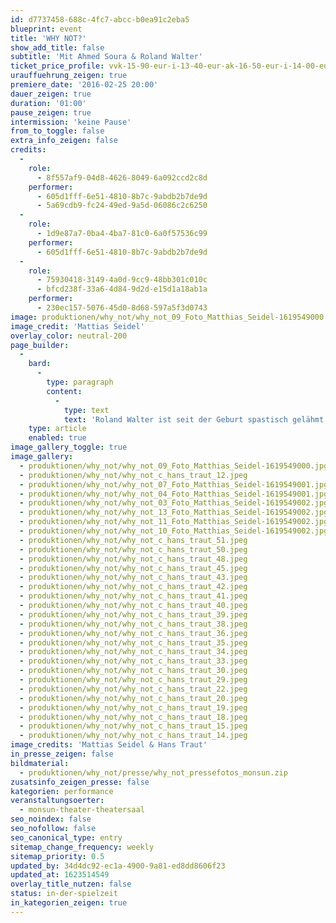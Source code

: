 ```yaml
---
id: d7737458-688c-4fc7-abcc-b0ea91c2eba5
blueprint: event
title: 'WHY NOT?'
show_add_title: false
subtitle: 'Mit Ahmed Soura & Roland Walter'
ticket_price_profile: vvk-15-90-eur-i-13-40-eur-ak-16-50-eur-i-14-00-eur
urauffuehrung_zeigen: true
premiere_date: '2016-02-25 20:00'
dauer_zeigen: true
duration: '01:00'
pause_zeigen: true
intermission: 'keine Pause'
from_to_toggle: false
extra_info_zeigen: false
credits:
  -
    role:
      - 8f557af9-04d8-4626-8049-6a092ccd2c8d
    performer:
      - 605d1fff-6e51-4810-8b7c-9abdb2b7de9d
      - 5a69cdb9-fc24-49ed-9a5d-06086c2c6250
  -
    role:
      - 1d9e87a7-0ba4-4ba7-81c0-6a0f57536c99
    performer:
      - 605d1fff-6e51-4810-8b7c-9abdb2b7de9d
  -
    role:
      - 75930418-3149-4a0d-9cc9-48bb301c010c
      - bfcd238f-33a6-4d84-9d2d-e15d1a18ab1a
    performer:
      - 230ec157-5076-45d0-8d68-597a5f3d0743
image: produktionen/why_not/why_not_09_Foto_Matthias_Seidel-1619549000.jpg
image_credit: 'Mattias Seidel'
overlay_color: neutral-200
page_builder:
  -
    bard:
      -
        type: paragraph
        content:
          -
            type: text
            text: 'Roland Walter ist seit der Geburt spastisch gelähmt und sitzt im Rollstuhl. Ahmed Soura ist in Burkina Faso, Afrika, geboren. Zwei unterschiedliche Menschen gehen zusammen über die Grenzen. Beide sind die Ausgrenzung gewohnt, sei es durch die Hautfarbe oder durch die körperliche Eingeschränktheit. Was gibt einem das Recht ein Mensch wie jeder andere zu sein? Zusammen loten sie die etwaigen Berührungspunkte aus und lassen eine ganz neue andere Perspektive sichtbar werden. WHY NOT? lädt ein auf einen ästhetischen Grenzgang zwischen den unterschiedlichen Kulturen.'
    type: article
    enabled: true
image_gallery_toggle: true
image_gallery:
  - produktionen/why_not/why_not_09_Foto_Matthias_Seidel-1619549000.jpg
  - produktionen/why_not/why_not_c_hans_traut_12.jpeg
  - produktionen/why_not/why_not_07_Foto_Matthias_Seidel-1619549001.jpg
  - produktionen/why_not/why_not_04_Foto_Matthias_Seidel-1619549001.jpg
  - produktionen/why_not/why_not_03_Foto_Matthias_Seidel-1619549002.jpg
  - produktionen/why_not/why_not_13_Foto_Matthias_Seidel-1619549002.jpg
  - produktionen/why_not/why_not_11_Foto_Matthias_Seidel-1619549002.jpg
  - produktionen/why_not/why_not_10_Foto_Matthias_Seidel-1619549002.jpg
  - produktionen/why_not/why_not_c_hans_traut_51.jpeg
  - produktionen/why_not/why_not_c_hans_traut_50.jpeg
  - produktionen/why_not/why_not_c_hans_traut_48.jpeg
  - produktionen/why_not/why_not_c_hans_traut_45.jpeg
  - produktionen/why_not/why_not_c_hans_traut_43.jpeg
  - produktionen/why_not/why_not_c_hans_traut_42.jpeg
  - produktionen/why_not/why_not_c_hans_traut_41.jpeg
  - produktionen/why_not/why_not_c_hans_traut_40.jpeg
  - produktionen/why_not/why_not_c_hans_traut_39.jpeg
  - produktionen/why_not/why_not_c_hans_traut_38.jpeg
  - produktionen/why_not/why_not_c_hans_traut_36.jpeg
  - produktionen/why_not/why_not_c_hans_traut_35.jpeg
  - produktionen/why_not/why_not_c_hans_traut_34.jpeg
  - produktionen/why_not/why_not_c_hans_traut_33.jpeg
  - produktionen/why_not/why_not_c_hans_traut_30.jpeg
  - produktionen/why_not/why_not_c_hans_traut_29.jpeg
  - produktionen/why_not/why_not_c_hans_traut_22.jpeg
  - produktionen/why_not/why_not_c_hans_traut_20.jpeg
  - produktionen/why_not/why_not_c_hans_traut_19.jpeg
  - produktionen/why_not/why_not_c_hans_traut_18.jpeg
  - produktionen/why_not/why_not_c_hans_traut_15.jpeg
  - produktionen/why_not/why_not_c_hans_traut_14.jpeg
image_credits: 'Mattias Seidel & Hans Traut'
in_presse_zeigen: false
bildmaterial:
  - produktionen/why_not/presse/why_not_pressefotos_monsun.zip
zusatsinfo_zeigen_presse: false
kategorien: performance
veranstaltungsoerter:
  - monsun-theater-theatersaal
seo_noindex: false
seo_nofollow: false
seo_canonical_type: entry
sitemap_change_frequency: weekly
sitemap_priority: 0.5
updated_by: 34d4dc92-ec1a-4900-9a81-ed8dd8606f23
updated_at: 1623514549
overlay_title_nutzen: false
status: in-der-spielzeit
in_kategorien_zeigen: true
---
```

